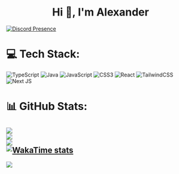 <h1 align="center">Hi 👋, I'm Alexander</h1>
<p align="left">
</p>

[![Discord Presence](https://lanyard.cnrad.dev/api/560902202336477186)](https://discord.com/users/:id)

# 💻 Tech Stack:
![TypeScript](https://img.shields.io/badge/typescript-%23007ACC.svg?style=for-the-badge&logo=typescript&logoColor=white) ![Java](https://img.shields.io/badge/java-%23ED8B00.svg?style=for-the-badge&logo=openjdk&logoColor=white) ![JavaScript](https://img.shields.io/badge/javascript-%23323330.svg?style=for-the-badge&logo=javascript&logoColor=%23F7DF1E) ![CSS3](https://img.shields.io/badge/css3-%231572B6.svg?style=for-the-badge&logo=css3&logoColor=white) ![React](https://img.shields.io/badge/react-%2320232a.svg?style=for-the-badge&logo=react&logoColor=%2361DAFB) ![TailwindCSS](https://img.shields.io/badge/tailwindcss-%2338B2AC.svg?style=for-the-badge&logo=tailwind-css&logoColor=white) ![Next JS](https://img.shields.io/badge/Next-black?style=for-the-badge&logo=next.js&logoColor=white)
# 📊 GitHub Stats:
![](https://github-readme-stats.vercel.app/api?username=AlexanderZirngast&theme=gotham&hide_border=true&include_all_commits=true&count_private=false)<br/>
![](https://nirzak-streak-stats.vercel.app/?user=AlexanderZirngast&theme=gotham&hide_border=true)<br/>
![](https://github-readme-stats.vercel.app/api/top-langs/?username=AlexanderZirngast&theme=gotham&hide_border=true&include_all_commits=true&count_private=false&layout=compact)<br/>
[![WakaTime stats](https://github-readme-stats.vercel.app/api/wakatime?username=MrFriedrichAlexander&theme=gotham&layout=compact&hide=other&langs_count=20&all_time&custom_title=Wakatime%20Stats%20)](https://github.com/AlexanderZirngast/)
---
[![](https://visitcount.itsvg.in/api?id=AlexanderZirngast&icon=0&color=0)](https://visitcount.itsvg.in)

<!-- Proudly created with GPRM ( https://gprm.itsvg.in ) -->


